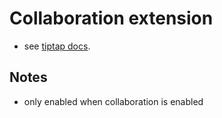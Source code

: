 # Collaboration extension

- see [tiptap docs](https://tiptap.dev/api/extensions/collaboration).

## Notes
- only enabled when collaboration is enabled
